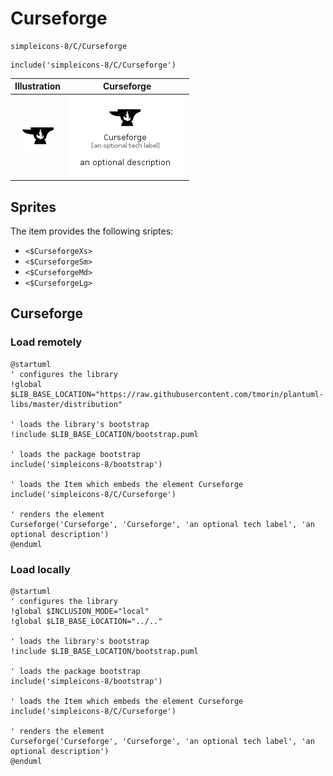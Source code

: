 # Curseforge


```text
simpleicons-8/C/Curseforge
```

```text
include('simpleicons-8/C/Curseforge')
```



| Illustration | Curseforge |
| :---: | :---: |
| ![illustration for Illustration](../../simpleicons-8/C/Curseforge.png) | ![illustration for Curseforge](../../simpleicons-8/C/Curseforge.Local.png) |



## Sprites
The item provides the following sriptes:

- `<$CurseforgeXs>`
- `<$CurseforgeSm>`
- `<$CurseforgeMd>`
- `<$CurseforgeLg>`





## Curseforge

### Load remotely
```plantuml
@startuml
' configures the library
!global $LIB_BASE_LOCATION="https://raw.githubusercontent.com/tmorin/plantuml-libs/master/distribution"

' loads the library's bootstrap
!include $LIB_BASE_LOCATION/bootstrap.puml

' loads the package bootstrap
include('simpleicons-8/bootstrap')

' loads the Item which embeds the element Curseforge
include('simpleicons-8/C/Curseforge')

' renders the element
Curseforge('Curseforge', 'Curseforge', 'an optional tech label', 'an optional description')
@enduml
```

### Load locally
```plantuml
@startuml
' configures the library
!global $INCLUSION_MODE="local"
!global $LIB_BASE_LOCATION="../.."

' loads the library's bootstrap
!include $LIB_BASE_LOCATION/bootstrap.puml

' loads the package bootstrap
include('simpleicons-8/bootstrap')

' loads the Item which embeds the element Curseforge
include('simpleicons-8/C/Curseforge')

' renders the element
Curseforge('Curseforge', 'Curseforge', 'an optional tech label', 'an optional description')
@enduml
```

